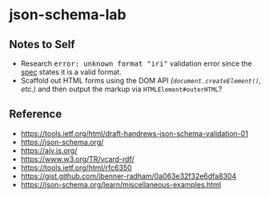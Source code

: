 # json-schema-lab

## Notes to Self
- Research <samp>error: unknown format "iri"</samp> validation error since the [spec](https://tools.ietf.org/html/draft-handrews-json-schema-validation-01#section-7.3.5) states it is a valid format.
- Scaffold out HTML forms using the DOM API _(`document.createElement()`, etc.)_ and then output the markup via `HTMLElement#outerHTML`?

## Reference
- https://tools.ietf.org/html/draft-handrews-json-schema-validation-01
- https://json-schema.org/
- https://ajv.js.org/
- https://www.w3.org/TR/vcard-rdf/
- https://tools.ietf.org/html/rfc6350
- https://gist.github.com/jbenner-radham/0a063e32f32e6dfa8304
- https://json-schema.org/learn/miscellaneous-examples.html
